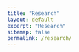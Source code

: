 ```yaml
---
title: "Research"
layout: default
excerpt: "Research"
sitemap: false
permalink: /research/
---
```


